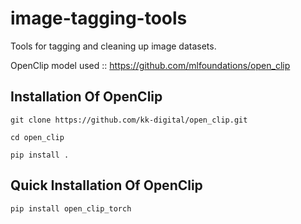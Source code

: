 # image-tagging-tools
Tools for tagging and cleaning up image datasets.

OpenClip model used :: https://github.com/mlfoundations/open_clip

## Installation Of OpenClip
```
git clone https://github.com/kk-digital/open_clip.git
```
```
cd open_clip
```
```
pip install .
```
## Quick Installation Of OpenClip 
```
pip install open_clip_torch
```
